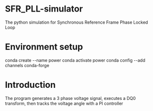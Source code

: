 # SFR_PLL-simulator
The python simulation for Synchronous Reference Frame Phase Locked Loop

# Environment setup
  conda create --name power
  conda activate power
  conda config --add channels conda-forge
  
# Introduction
The program generates a 3 phase voltage signal, executes a DQ0 transform, then tracks the voltage angle with a PI controller
